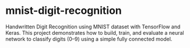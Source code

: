# mnist-digit-recognition
Handwritten Digit Recognition using MNIST dataset with TensorFlow and Keras. This project demonstrates how to build, train, and evaluate a neural network to classify digits (0–9) using a simple fully connected model.
